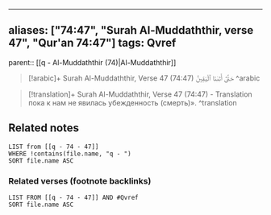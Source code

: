 
---
aliases: ["74:47", "Surah Al-Muddaththir, verse 47", "Qur'an 74:47"]
tags: Qvref
---

parent:: [[q - Al-Muddaththir (74)|Al-Muddaththir]]

> [!arabic]+ Surah Al-Muddaththir, Verse 47 (74:47)
> <span class="quran-arabic">حَتَّىٰٓ أَتَىٰنَا ٱلْيَقِينُ</span>
^arabic

> [!translation]+ Surah Al-Muddaththir, Verse 47 (74:47) - Translation
> пока к нам не явилась убежденность (смерть)».
^translation



## Related notes
```dataview
LIST from [[q - 74 - 47]]
WHERE !contains(file.name, "q - ")
SORT file.name ASC
```

### Related verses (footnote backlinks)
```dataview
LIST FROM [[q - 74 - 47]] AND #Qvref
SORT file.name ASC
```

